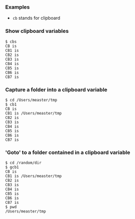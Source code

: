 
### Examples

* `cb` stands for clipboard

### Show clipboard variables

```
$ cbs
CB is 
CB1 is 
CB2 is
CB3 is
CB4 is
CB5 is
CB6 is
CB7 is
```

### Capture a folder into a clipboard variable

```
$ cd /Users/measter/tmp
$ cb1
CB is 
CB1 is /Users/measter/tmp
CB2 is
CB3 is
CB4 is
CB5 is
CB6 is
CB7 is
```

### 'Goto' to a folder contained in a clipboard variable

```
$ cd /random/dir
$ gcb1
CB is 
CB1 is /Users/measter/tmp
CB2 is
CB3 is
CB4 is
CB5 is
CB6 is
CB7 is
$ pwd
/Users/measter/tmp
```
